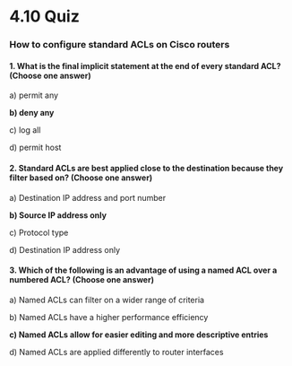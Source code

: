 # 4.10 Quiz

### How to configure standard ACLs on Cisco routers

#### 1. What is the final implicit statement at the end of every standard ACL? (Choose one answer)

a) permit any

**b) deny any**

c) log all

d) permit host

#### 2. Standard ACLs are best applied close to the destination because they filter based on? (Choose one answer)

a) Destination IP address and port number

**b) Source IP address only**

c) Protocol type

d) Destination IP address only

#### 3. Which of the following is an advantage of using a named ACL over a numbered ACL? (Choose one answer)

a) Named ACLs can filter on a wider range of criteria

b) Named ACLs have a higher performance efficiency

**c) Named ACLs allow for easier editing and more descriptive entries**

d) Named ACLs are applied differently to router interfaces
